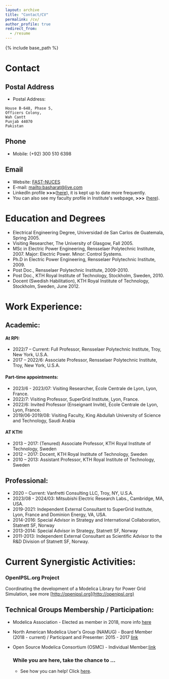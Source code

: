 ```yaml
---
layout: archive
title: "Contact/CV"
permalink: /cv/
author_profile: true
redirect_from:
  - /resume
---
```


{% include base_path %}

# Contact
## Postal Address
- Postal Address:
``````
House B-648, Phase 5,
Officers Colony,
Wah Cantt
Punjab 44070
Pakistan
``````

## Phone
- Mobile: (+92) 300 510 6398

## Email
- Website: [FAST-NUCES](http://isb.nu.edu.pk/home)  
- E-mail: <mailto:basharat@live.com>
- LinkedIn profile **>>>**([here](https://www.linkedin.com/in/basharathussain/)), it is kept up to date more frequently.
- You can also see my faculty profile in Institute's webpage, **>>>** ([here](http://isb.nu.edu.pk/Faculty/Details/6823)).

# Education and Degrees
- Electrical Engineering Degree, Universidad de San Carlos de Guatemala, Spring 2005.
- Visiting Researcher, The University of Glasgow, Fall 2005.
- MSc in Electric Power Engineering, Rensselaer Polytechnic Institute, 2007. Major: Electric Power. Minor: Control Systems.
- Ph.D in Electric Power Engineering, Rensselaer Polytechnic Institute, 2009.
- Post Doc., Rensselaer Polytechnic Institute, 2009-2010. 
- Post Doc., KTH Royal Institute of Technology, Stockholm, Sweden, 2010.
- Docent (Swedish Habilitation), KTH Royal Institute of Technology, Stockholm, Sweden, June 2012. <br />

# Work Experience:

## Academic:
#### At RPI:
- 2022/7 – Current: Full Professor, Rensselaer Polytechnic Institute, Troy, New York, U.S.A.
- 2017 – 2022/6: Associate Professor, Rensselaer Polytechnic Institute, Troy, New York, U.S.A.

#### Part-time appointments:
- 2023/6 - 2023/07:	Visiting Researcher, École Centrale de Lyon, Lyon, France.
- 2022/7: Visiting Professor, SuperGrid Institute, Lyon, France.
- 2022/6:	Invited Professor (Enseignant Invité), École Centrale de Lyon, Lyon, France.
- 2019/06-2019/08: Visiting Faculty, King Abdullah University of Science and Technology, Saudi Arabia

#### AT KTH:
- 2013 – 2017: (Tenured) Associate Professor, KTH Royal Institute of Technology, Sweden
- 2012 – 2017: Docent, KTH Royal Institute of Technology, Sweden
- 2010 – 2013: Assistant Professor, KTH Royal Institute of Technology, Sweden

## Professional:
- 2020 – Current: Vanfretti Consulting LLC, Troy, NY, U.S.A.
- 2023/08 - 2024/03: Mitsubishi Electric Research Labs., Cambridge, MA, USA. 
- 2019-2021: Independent External Consultant to SuperGrid Institute, Lyon, France and Dominion Energy, VA, USA.
- 2014-2016: Special Advisor in Strategy and International Collaboration, Statnett SF, Norway
- 2013-2014: Special Advisor in Strategy, Statnett SF, Norway
- 2011-2013: Independent External Consultant as Scientific Advisor to the R&D Division of Statnett SF, Norway.

# Current Synergistic Activities:
### OpenIPSL.org Project
Coordinating the development of a Modelica Library for Power Grid Simulation, see more [http://openipsl.org](http://openipsl.org)

## Technical Groups Membership / Participation:
- Modelica Association - Elected as member in 2018, more info [here](https://ecse.rpi.edu/index.php/news/luigi-vanfretti-elected-modelica-association)<br />
- North American Modelica User's Group (NAMUG) - Board Member (2018 - current) / Participant and Presenter: 2015 - 2017 [link](http://na.modelica-users.org)<br />
- Open Source Modelica Consortium (OSMC) - Individual Member:[link](https://openmodelica.org/home/consortium)<br />


  ### While you are here, take the chance to ...
  - See how you can help! Click [here](https://alsetlab.github.io/donate/).
